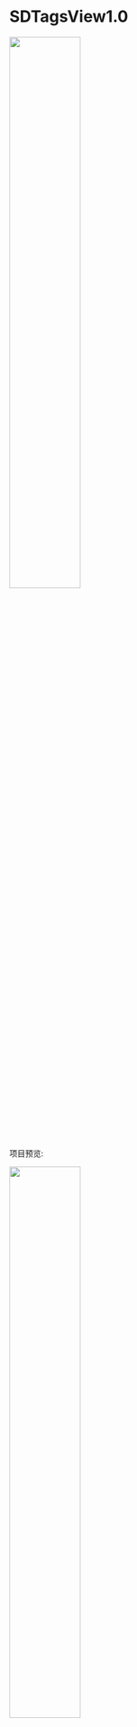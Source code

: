 # SDTagsView1.0
 

 <img src="https://github.com/SlowDony/SDTagsView/blob/master/SDTagsView/SDTagsView.png" width="50%" height="50%">
 

项目预览:

<img src="https://github.com/SlowDony/SDTagsView/blob/master/SDTagsView/SDTagsView.gif" width="50%" height="50%">
 

标签使我们日常项目开发中经常遇见的,SDTagsView两种布局方式

* UILabel 
* UICollectionView (推荐使用)

目前只支持展示标签,自适应标签宽度.

将要完善

* 新增标签.

* 点击删除标签.

如果你发现了bug，请提一个issue。 欢迎给我提pull requests。

我的邮箱：devslowdony@gmail.com，当然，也欢迎star😆
